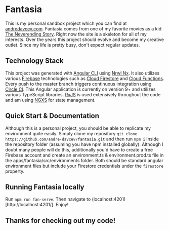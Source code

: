 # Fantasia

This is my personal sandbox project which you can find at [andredavcev.com](https://andredavcev.com/). Fantasia comes from one of my favorite movies as a kid [The Neverending Story](<https://en.wikipedia.org/wiki/The_NeverEnding_Story_(film)>). Right now the site is a skeleton for all of my interests. Over the years this project should evolve and become my creative outlet. Since my life is pretty busy, don't expect regular updates.

## Technology Stack

This project was generated with [Angular CLI](https://github.com/angular/angular-cli) using [Nrwl Nx](https://nrwl.io/nx). It also utilizes various [Firebase](https://firebase.google.com/) technologies such as [Cloud Firestore](https://firebase.google.com/docs/firestore/) and [Cloud Functions](https://firebase.google.com/docs/functions/). Every push to the master branch triggers continuous integration using [Circle CI](https://circleci.com/). This Angular application is currently on version 9+ and utilizes various TypeScript libraries. [RxJS](https://rxjs-dev.firebaseapp.com/) is used extensively throughout the code and am using [NGXS](https://ngxs.gitbook.io/ngxs) for state management.

## Quick Start & Documentation

Although this is a personal project, you should be able to replicate my environment quite easily. Simply clone my repository `git clone https://github.com/andre-davcev/fantasia.git` and then run `npm i` inside the repository folder (assuming you have npm installed globally). Although I doubt many people will do this, additionally you'd have to create a free Firebase account and create an environment.ts & environment.prod.ts file in the apps/fantasia/src/environments folder. Both should be standard angular environment files but include your Firestore credentials under the `firestore` property.

## Running Fantasia locally

Run `npm run fan-serve`. Then navigate to (localhost:4201)[http://localhost:4201/]. Enjoy!

## Thanks for checking out my code!
